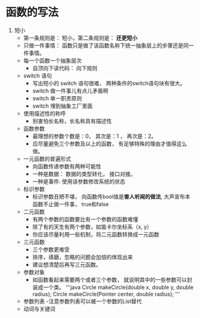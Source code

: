 # 函数的写法

1. 短小
   - 第一条规则是： 短小，第二条规则是： **还更短小**
   - 只做一件事情： 函数只是做了该函数名称下统一抽象层上的步骤还是同一件事情。
   - 每一个函数一个抽象层次
      - 自顶向下读代码： 向下规则
   - switch 语句
      - 写出短小的 switch 语句很难， 两种条件的switch语句块有很大。
      - switch 做一件事儿有点儿矛盾啊
      - switch 单一职责原则
      - switch 埋到抽象工厂里面
   - 使用描述性的称呼
     - 别害怕长名称，长名称具有描述性
   - 函数参数
     - 最理想的参数个数是：0， 其次是：1 ， 再次是：2。 
     - 应尽量避免三个参数及以上的函数， 有足够特殊的理由才值得这么做。
   - 一元函数的普遍形式
      - 向函数传递参数有两种可能性
      - 一种是数据： 数据的类型转化， 接口对接。
      - 一种是事件: 使用该参数修改系统的状态
   - 标识参数
      - 标识参数丑陋不堪， 向函数传bool值是**害人听闻的做法**, 大声宣布本函数不止做一件事， true和false
   - 二元函数
      - 有两个参数的函数要比有一个参数的函数难懂
      - 除了有的天生有两个参数，如笛卡尔坐标系（x, y）
      - 你应该尽量利用一些机制，将二元函数转换成一元函数
   - 三元函数
      - 三个参数更难受
      - 排序，琢磨，忽略的问题会加倍的体现出来
      - 建议想清楚后再写三元函数。
   - 参数对象
      - 如函数看起来需要两个或者三个参数， 就说明其中的一些参数可以封装成一个类。
      '''java
	Circle makeCircle(double x, double y, double radius);
	Circle makeCircle(Pointer center, double radius);
      '''
   - 参数列表
      -注意参数列表可以被一个参数的List替代
   - 动词与关键词

